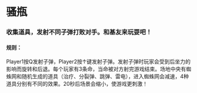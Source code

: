 # 骚瓶
### 收集道具，发射不同子弹打败对手。和基友来玩耍吧！
#### 规则：
Player1按Q发射子弹，Player2按↑键发射子弹。发射子弹时玩家会受到后坐力的影响而旋转和后退。每个玩家有3条命，当命被对方射完游戏结束。场地中央有蜘蛛网和随机生成的道具（治疗、分裂弹、跳弹、雷电），进入蜘蛛网会减速，4种道具分别有不同的效果。20秒后场景会缩小，使游戏更刺激！
